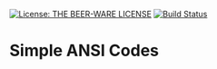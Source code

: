 [![License: THE BEER-WARE LICENSE](https://img.shields.io/badge/License-The%20beer--ware%20license-yellow.svg)](https://en.wikipedia.org/wiki/Beerware)
[![Build Status](https://travis-ci.org/isbric/sansic.svg?branch=master)](https://travis-ci.org/isbric/sansic)
# Simple ANSI Codes


